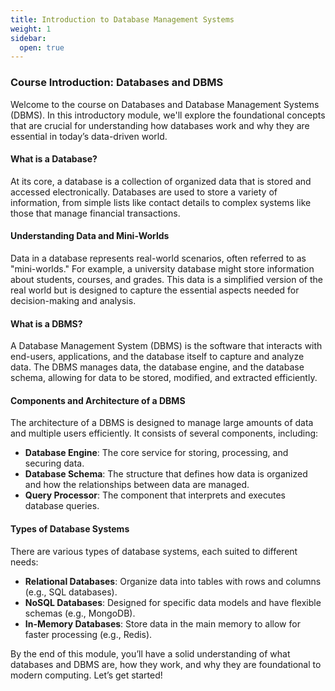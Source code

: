 ```yaml
---
title: Introduction to Database Management Systems 
weight: 1
sidebar:
  open: true
---
```


### **Course Introduction: Databases and DBMS**

Welcome to the course on Databases and Database Management Systems (DBMS). In this introductory module, we'll explore the foundational concepts that are crucial for understanding how databases work and why they are essential in today’s data-driven world.

#### **What is a Database?**
At its core, a database is a collection of organized data that is stored and accessed electronically. Databases are used to store a variety of information, from simple lists like contact details to complex systems like those that manage financial transactions.

#### **Understanding Data and Mini-Worlds**
Data in a database represents real-world scenarios, often referred to as "mini-worlds." For example, a university database might store information about students, courses, and grades. This data is a simplified version of the real world but is designed to capture the essential aspects needed for decision-making and analysis.

#### **What is a DBMS?**
A Database Management System (DBMS) is the software that interacts with end-users, applications, and the database itself to capture and analyze data. The DBMS manages data, the database engine, and the database schema, allowing for data to be stored, modified, and extracted efficiently.

#### **Components and Architecture of a DBMS**
The architecture of a DBMS is designed to manage large amounts of data and multiple users efficiently. It consists of several components, including:
- **Database Engine**: The core service for storing, processing, and securing data.
- **Database Schema**: The structure that defines how data is organized and how the relationships between data are managed.
- **Query Processor**: The component that interprets and executes database queries.

#### **Types of Database Systems**
There are various types of database systems, each suited to different needs:
- **Relational Databases**: Organize data into tables with rows and columns (e.g., SQL databases).
- **NoSQL Databases**: Designed for specific data models and have flexible schemas (e.g., MongoDB).
- **In-Memory Databases**: Store data in the main memory to allow for faster processing (e.g., Redis).

By the end of this module, you’ll have a solid understanding of what databases and DBMS are, how they work, and why they are foundational to modern computing. Let’s get started!